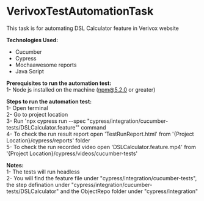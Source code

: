 # VerivoxTestAutomationTask

This task is for automating DSL Calculator feature in Verivox website  

**Technologies Used:**   
- Cucumber  
- Cypress  
- Mochaawesome reports
- Java Script

**Prerequisites to run the automation test:**    
1- Node js installed on the machine (npm@5.2.0 or greater)  
  
**Steps to run the automation test:**  
1- Open terminal   
2- Go to project location  
3- Run 'npx cypress run --spec "cypress/integration/cucumber-tests/DSLCalculator.feature"' command  
4- To check the run result report open 'TestRunReport.html' from '{Project Location}/cypress/reports' folder   
5- To check the run recorded video open 'DSLCalculator.feature.mp4' from '{Project Location}/cypress/videos/cucumber-tests'  

**Notes:**  
1- The tests will run headless  
2- You will find the feature file under "cypress/integration/cucumber-tests", the step defination under "cypress/integration/cucumber-tests/DSLCalculator" and the ObjectRepo folder under "cypress/integration"  
